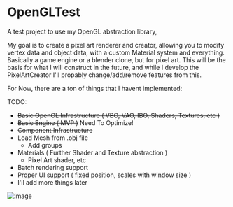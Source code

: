 # OpenGLTest
A test project to use my OpenGL abstraction library, 

My goal is to create a pixel art renderer and creator, allowing you to modify vertex data and object data, with a custom Material system and everything.
Basically a game engine or a blender clone, but for pixel art. This will be the basis for what I will construct in the future, and while I develop the PixelArtCreator
I'll propably change/add/remove features from this.

For Now, there are a ton of things that I havent implemented:

TODO:
  - ~~Basic OpenGL Infrastructure ( VBO, VAO, IBO, Shaders, Textures, etc )~~
  - ~~Basic Engine ( MVP )~~ Need To Optimize!
  - ~~Component Infrastructure~~
  - Load Mesh from .obj file 
    - Add groups
  - Materials ( Further Shader and Texture abstraction )
      - Pixel Art shader, etc
  - Batch rendering support
  - Proper UI support ( fixed position, scales with window size )
  - I'll add more things later

![image](https://user-images.githubusercontent.com/61754552/218562423-f86b4261-27a7-4bae-b1e8-e8874b58fdd2.png)
